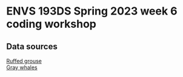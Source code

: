 # ENVS 193DS Spring 2023 week 6 coding workshop

## Data sources

[Ruffed grouse](https://portal.edirepository.org/nis/mapbrowse?packageid=edi.220.1)  
[Gray whales](https://portal.edirepository.org/nis/mapbrowse?packageid=edi.257.2)
